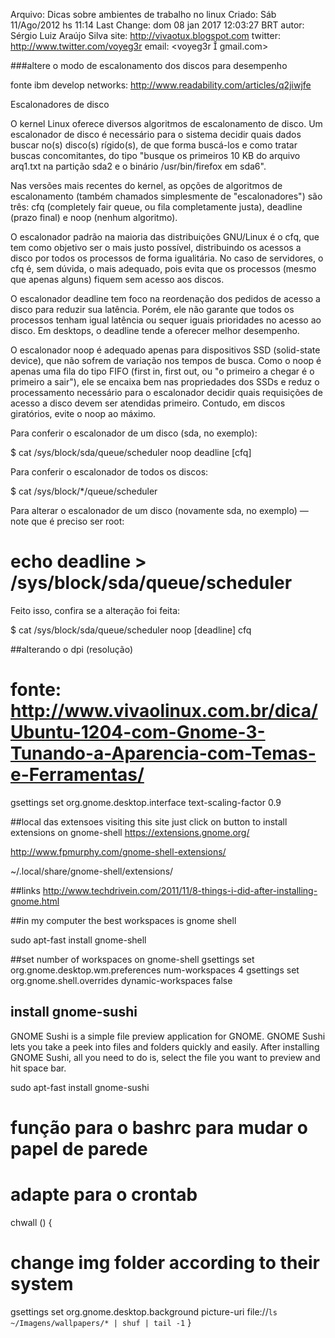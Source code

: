 Arquivo: Dicas sobre ambientes de trabalho no linux
Criado: Sáb 11/Ago/2012 hs 11:14
Last Change: dom 08 jan 2017 12:03:27 BRT
autor: Sérgio Luiz Araújo Silva
site: http://vivaotux.blogspot.com
twitter: http://www.twitter.com/voyeg3r
email: <voyeg3r  gmail.com>

###altere o modo de escalonamento dos discos para desempenho

fonte ibm develop networks: http://www.readability.com/articles/q2jiwjfe

Escalonadores de disco

O kernel Linux oferece diversos algoritmos de escalonamento de disco. Um
escalonador de disco é necessário para o sistema decidir quais dados buscar
no(s) disco(s) rígido(s), de que forma buscá-los e como tratar buscas
concomitantes, do tipo "busque os primeiros 10 KB do arquivo arq1.txt na
partição sda2 e o binário /usr/bin/firefox em sda6".

Nas versões mais recentes do kernel, as opções de algoritmos de escalonamento
(também chamados simplesmente de "escalonadores") são três: cfq (completely
fair queue, ou fila completamente justa), deadline (prazo final) e noop (nenhum
algoritmo).

O escalonador padrão na maioria das distribuições GNU/Linux é o cfq, que tem
como objetivo ser o mais justo possível, distribuindo os acessos a disco por
todos os processos de forma igualitária. No caso de servidores, o cfq é, sem
dúvida, o mais adequado, pois evita que os processos (mesmo que apenas alguns)
fiquem sem acesso aos discos.

O escalonador deadline tem foco na reordenação dos pedidos de acesso a disco
para reduzir sua latência. Porém, ele não garante que todos os processos tenham
igual latência ou sequer iguais prioridades no acesso ao disco. Em desktops,
o deadline tende a oferecer melhor desempenho.

O escalonador noop é adequado apenas para dispositivos SSD (solid-state
device), que não sofrem de variação nos tempos de busca. Como o noop é apenas
uma fila do tipo FIFO (first in, first out, ou "o primeiro a chegar
é o primeiro a sair"), ele se encaixa bem nas propriedades dos SSDs e reduz
o processamento necessário para o escalonador decidir quais requisições de
acesso a disco devem ser atendidas primeiro. Contudo, em discos giratórios,
evite o noop ao máximo.

Para conferir o escalonador de um disco (sda, no exemplo):

  $ cat /sys/block/sda/queue/scheduler
  noop deadline [cfq]

Para conferir o escalonador de todos os discos:

  $ cat /sys/block/*/queue/scheduler

Para alterar o escalonador de um disco (novamente sda, no exemplo) — note que
é preciso ser root:

  # echo deadline > /sys/block/sda/queue/scheduler

Feito isso, confira se a alteração foi feita:

  $ cat /sys/block/sda/queue/scheduler
  noop [deadline] cfq


##alterando o dpi (resolução)
# fonte: http://www.vivaolinux.com.br/dica/Ubuntu-1204-com-Gnome-3-Tunando-a-Aparencia-com-Temas-e-Ferramentas/
gsettings set org.gnome.desktop.interface text-scaling-factor 0.9

##local das extensoes
visiting this site just click on button to install extensions
on gnome-shell
https://extensions.gnome.org/

http://www.fpmurphy.com/gnome-shell-extensions/

~/.local/share/gnome-shell/extensions/

##links
http://www.techdrivein.com/2011/11/8-things-i-did-after-installing-gnome.html

##in my computer the best workspaces is gnome shell

   sudo apt-fast install gnome-shell

##set number of workspaces on gnome-shell
gsettings set org.gnome.desktop.wm.preferences num-workspaces 4
gsettings set org.gnome.shell.overrides dynamic-workspaces false

## install gnome-sushi

GNOME Sushi is a simple file preview application for GNOME. GNOME Sushi lets
you take a peek into files and folders quickly and easily. After installing
GNOME Sushi, all you need to do is, select the file you want to preview and hit
space bar.

   sudo apt-fast install gnome-sushi


# função para o bashrc para mudar o papel de parede
# adapte para o crontab
chwall () {
# change img folder according to their system
gsettings set org.gnome.desktop.background picture-uri file://`ls ~/Imagens/wallpapers/* | shuf | tail -1`
}
